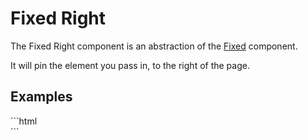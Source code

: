 # Fixed Right

The Fixed Right component is an abstraction of the [Fixed](../) component.

It will pin the element you pass in, to the right of the page.

## Examples
<CodeBlock>
```html
<fixed-right>
    <aside></aside>
</fixed-right>
```
</CodeBlock>
